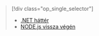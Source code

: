 > [!div class="op_single_selector"]
> * [.NET háttér](../articles/app-service-mobile/app-service-mobile-dotnet-backend-how-to-use-server-sdk.md)
> * [NODE.js vissza végén](../articles/app-service-mobile/app-service-mobile-node-backend-how-to-use-server-sdk.md)
> 
> 

